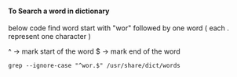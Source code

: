 
#### To Search a word in dictionary

below code find word start with "wor" followed by one word ( each . represent one character ) 

^ -> mark start of the word
$ -> mark end of the word

```
grep --ignore-case "^wor.$" /usr/share/dict/words
```
